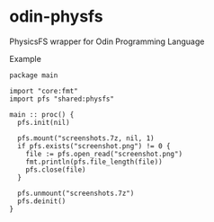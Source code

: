 # odin-physfs
PhysicsFS wrapper for Odin Programming Language

Example
```
package main

import "core:fmt"
import pfs "shared:physfs"

main :: proc() {
  pfs.init(nil)
  
  pfs.mount("screenshots.7z, nil, 1)
  if pfs.exists("screenshot.png") != 0 {
    file := pfs.open_read("screenshot.png")    
    fmt.println(pfs.file_length(file))
    pfs.close(file)
  }
  
  pfs.unmount("screenshots.7z")
  pfs.deinit()
}
```
